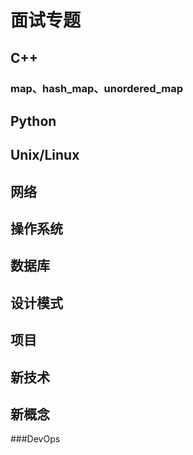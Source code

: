 # 面试专题

## C++

### map、hash_map、unordered_map



## Python



## Unix/Linux



## 网络



## 操作系统



## 数据库



## 设计模式



## 项目



## 新技术



## 新概念



###DevOps

